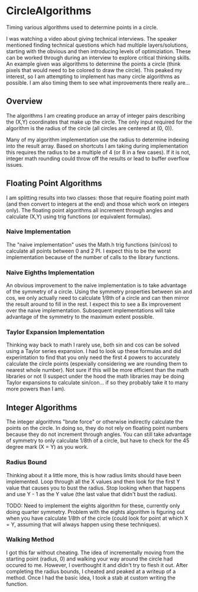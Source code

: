 # CircleAlgorithms
Timing various algorithms used to determine points in a circle.

I was watching a video about giving technical interviews.  The speaker mentioned finding technical questions which had multiple layers/solutions, starting with the obvious and then introducing levels of optimiziation. These can be worked through during an interview to explore critical thinking skills.  An example given was algorithms to determine the points a circle (think pixels that would need to be colored to draw the circle).  This peaked my interest, so I am attempting to implement has many circle algorithms as possible.  I am also timing them to see what improvements there really are...

## Overview
The algorithms I am creating produce an array of integer pairs describing the (X,Y) coordinates that make up the circle.  The only input required for the algorithm is the radius of the circle (all circles are centered at (0, 0)).  

Many of my algorithm implementation use the radius to determine indexing into the result array.  Based on shortcuts I am taking during implementation this requires the radius to be a multiple of 4 (or 8 in a few cases).  If it is not, integer math rounding could throw off the results or lead to buffer overflow issues.

## Floating Point Algorithms

I am splitting results into two classes: those that require floating point math (and then convert to integers at the end) and those which work on integers only).  The floating point algorithms all increment through angles and calculate (X,Y) using trig functions (or equivalent formulas).  

### Naive Implementation
The "naive implementation" uses the Math.h trig functions (sin/cos) to calculate all points between 0 and 2 PI.  I expect this to be the worst implementation because of the number of calls to the library functions.

### Naive Eighths Implementation
An obvious improvement to the naive implementation is to take advantage of the symmetry of a circle.  Using the symmetry properties between sin and cos, we only actually need to calculate 1/8th of a circle and can then mirror the result around to fill in the rest.  I expect this to see a 8x improvement over the naive implementation.  Subsequent implementations will take advantage of the symmetry to the maximum extent possible.

### Taylor Expansion Implementation
Thinking way back to math I rarely use, both sin and cos can be solved using a Taylor series expansion.  I had to look up these formulas and did experintation to find that you only need the first 4 powers to accurately calculate the circle points (espexially considering we are rounding them to nearest whole number). Not sure if this will be more efficient than the math libraries or not (I suspect under the hood the math libraries may be doing Taylor expansions to calculate sin/con... if so they probably take it to many more powers than I am).  


## Integer Algorithms
The integer algorithms "brute force" or otherwise indirectly calculate the points on the circle.  In doing so, they do not rely on floating point numbers because they do not increment through angles.  You can still take advantage of symmetry to only calculate 1/8th of a circle, but have to check for the 45 degree mark (X = Y) as you work.

### Radius Bound
Thinking about it a little more, this is how radius limits should have been implemented.  Loop through all the X values and then look for the first Y value that causes you to bust the radius.  Stop looking when that happens and use Y - 1 as the Y value (the  last value that didn't bust the radius).  

TODO: Need to implement the eights algorithm for these, currently only doing quarter symmetry.  Problem with the eights algorithm is figuring out when you have calculate 1/8th of the circle (could look for point at which X = Y, assuming that will always happen using these techniques).  

### Walking Method
I got this far without cheating.  The idea of incrementally moving from the starting point (radius, 0) and walking your way around the circle had occured to me.  However, I overthought it and didn't try to flesh it out.  After completing the radius bounds, I cheated and peaked at a writeup of a method.  Once I had the basic idea, I took a stab at custom writing the function.

